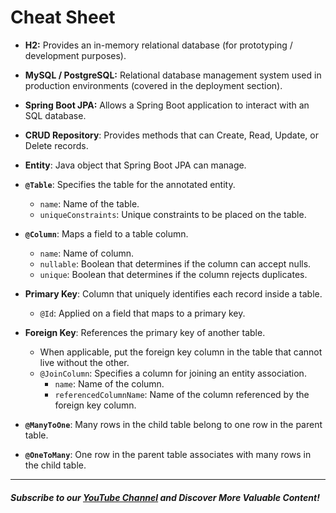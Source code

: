 # Cheat Sheet

- **H2:** Provides an in-memory relational database (for prototyping / development purposes).

- **MySQL / PostgreSQL:** Relational database management system used in production environments (covered in the deployment section).


- **Spring Boot JPA:** Allows a Spring Boot application to interact with an SQL database.

- **CRUD Repository**: Provides methods that can Create, Read, Update, or Delete records.
- **Entity**: Java object that Spring Boot JPA can manage.

- **`@Table`**: Specifies the table for the annotated entity.
   - `name`: Name of the table.
   - `uniqueConstraints`: Unique constraints to be placed on the table.

- **`@Column`**: Maps a field to a table column.
  - `name`: Name of column.
  - `nullable`: Boolean that determines if the column can accept nulls.
  - `unique`: Boolean that determines if the column rejects duplicates.

- **Primary Key**: Column that uniquely identifies each record inside a table.
  - `@Id`: Applied on a field that maps to a primary key.
- **Foreign Key**: References the primary key of another table.
  - When applicable, put the foreign key column in the table that cannot live without the other.
  - `@JoinColumn`: Specifies a column for joining an entity association.
      - `name`: Name of the column.
     - `referencedColumnName`: Name of the column referenced by the foreign key column.
- **`@ManyToOne`**: Many rows in the child table belong to one row in the parent table.
- **`@OneToMany`**: One row in the parent table associates with many rows in the child table.




--------
##### Subscribe to our [YouTube Channel](https://www.youtube.com/@RayanSlim087?sub_confirmation=1) and Discover More Valuable Content!